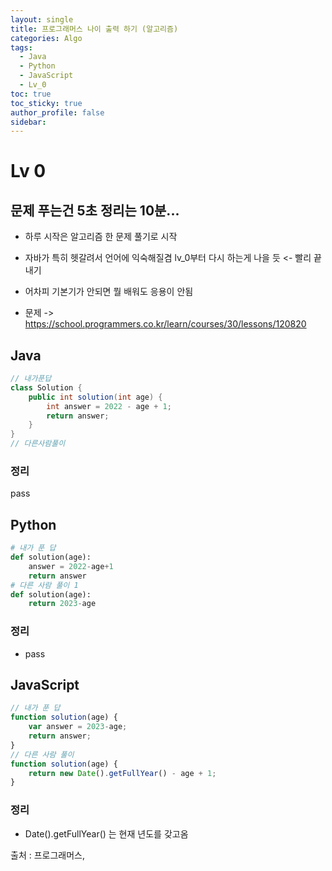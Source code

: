 ```yaml
---
layout: single
title: 프로그래머스 나이 출력 하기 (알고리즘)
categories: Algo
tags:
  - Java
  - Python
  - JavaScript
  - Lv_0
toc: true
toc_sticky: true
author_profile: false
sidebar:
---
```

# Lv 0

## 문제 푸는건 5초 정리는 10분...

- 하루 시작은 알고리즘 한 문제 풀기로 시작
- 자바가 특히 헷갈려서 언어에 익숙해질겸 lv_0부터 다시 하는게 나을 듯 <- 빨리 끝내기
- 어차피 기본기가 안되면 뭘 배워도 응용이 안됨

- 문제 -> https://school.programmers.co.kr/learn/courses/30/lessons/120820

## Java

```java
// 내가푼답
class Solution {
    public int solution(int age) {
        int answer = 2022 - age + 1;
        return answer;
    }
}
// 다른사람풀이 

```
### 정리
pass



## Python
```python
# 내가 푼 답
def solution(age):
    answer = 2022-age+1
    return answer
# 다른 사람 풀이 1
def solution(age):
    return 2023-age

```
### 정리
- pass



## JavaScript

```javascript
// 내가 푼 답
function solution(age) {
    var answer = 2023-age;
    return answer;
}
// 다른 사람 풀이
function solution(age) {
    return new Date().getFullYear() - age + 1;
}
```
### 정리
- Date().getFullYear() 는 현재 년도를 갖고옴




출처 : 프로그래머스,